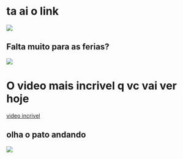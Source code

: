 <!DOCTYPE html>
<html lang="pt-br">

<head>

<meta charset="utf-8">

<meta name="viewport" content="width=device-width, initial-scale=1">
	
</head>

<body>

<h1>ta ai o link</h1>
   
<img src="https://encrypted-tbn0.gstatic.com/images?q=tbn:ANd9GcQsq3hKHk9QaV9chO769t4a4dDmhDMSOCdBew&s">
   
<h2>Falta muito para as ferias?</h2>

<img src="https://i.pinimg.com/736x/1e/ac/10/1eac106cca2d4ea323a9bf0579b9c088.jpg">
  <h1>O video mais incrivel q vc vai ver hoje</h1>  <a href="https://www.youtube.com/watch?v=1LE3V9PE3GU">video incrivel</a>

 <section class="parte dois">
	<h1>olha o pato andando</h1>

<img src="https://i.gifer.com/XOsX.gif">
        
        
</section>
</body>

</html>
